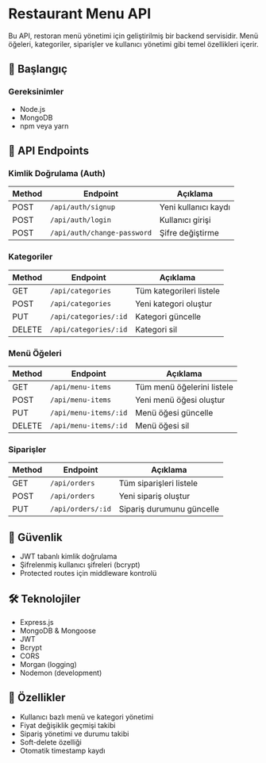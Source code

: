 # Restaurant Menu API

Bu API, restoran menü yönetimi için geliştirilmiş bir backend servisidir. Menü öğeleri, kategoriler, siparişler ve kullanıcı yönetimi gibi temel özellikleri içerir.

## 🚀 Başlangıç

### Gereksinimler
- Node.js
- MongoDB
- npm veya yarn


## 🔑 API Endpoints

### Kimlik Doğrulama (Auth)
| Method | Endpoint | Açıklama |
|--------|----------|-----------|
| POST | `/api/auth/signup` | Yeni kullanıcı kaydı |
| POST | `/api/auth/login` | Kullanıcı girişi |
| POST | `/api/auth/change-password` | Şifre değiştirme |

### Kategoriler
| Method | Endpoint | Açıklama |
|--------|----------|-----------|
| GET | `/api/categories` | Tüm kategorileri listele |
| POST | `/api/categories` | Yeni kategori oluştur |
| PUT | `/api/categories/:id` | Kategori güncelle |
| DELETE | `/api/categories/:id` | Kategori sil |

### Menü Öğeleri
| Method | Endpoint | Açıklama |
|--------|----------|-----------|
| GET | `/api/menu-items` | Tüm menü öğelerini listele |
| POST | `/api/menu-items` | Yeni menü öğesi oluştur |
| PUT | `/api/menu-items/:id` | Menü öğesi güncelle |
| DELETE | `/api/menu-items/:id` | Menü öğesi sil |

### Siparişler
| Method | Endpoint | Açıklama |
|--------|----------|-----------|
| GET | `/api/orders` | Tüm siparişleri listele |
| POST | `/api/orders` | Yeni sipariş oluştur |
| PUT | `/api/orders/:id` | Sipariş durumunu güncelle |


## 🔐 Güvenlik
- JWT tabanlı kimlik doğrulama
- Şifrelenmiş kullanıcı şifreleri (bcrypt)
- Protected routes için middleware kontrolü

## 🛠 Teknolojiler
- Express.js
- MongoDB & Mongoose
- JWT
- Bcrypt
- CORS
- Morgan (logging)
- Nodemon (development)

## 📝 Özellikler
- Kullanıcı bazlı menü ve kategori yönetimi
- Fiyat değişiklik geçmişi takibi
- Sipariş yönetimi ve durumu takibi
- Soft-delete özelliği
- Otomatik timestamp kaydı
